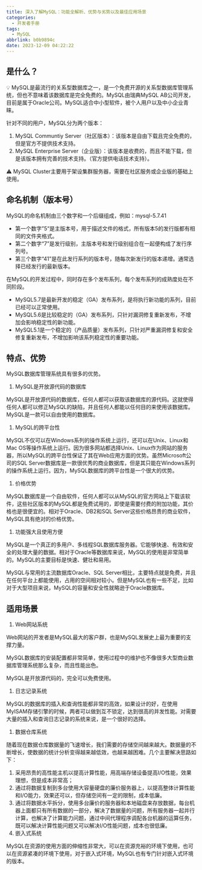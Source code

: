 ```yaml
---
title: 深入了解MySQL：功能全解析、优势与劣势以及最佳应用场景
categories:
  - 开发者手册
tags:
  - MySQL
abbrlink: b0b9894c
date: 2023-12-09 04:22:22
---
```

<meta name="referrer" content="no-referrer" />

<!--more-->

## 是什么？

<aside>
💡 MySQL是最流行的关系型数据库之一，是一个免费开源的关系型数据库管理系统，但也不意味着该数据库是完全免费的。MySQL由瑞典MySQL AB公司开发，目前是属于Oracle公司。MySQL适合中小型软件，被个人用户以及中小企业青睐。
</aside>

针对不同的用户，MySQL分为两个版本：

1. MySQL Communtiy Server（社区版本）：该版本是自由下载且完全免费的，但是官方不提供技术支持。
2. MySQL Enterprise Server（企业版）：该版本是收费的，而且不能下载，但是该版本拥有完善的技术支持。（官方提供电话技术支持）。

<aside>
⚠️ MySQL Cluster主要用于架设集群服务器，需要在社区服务或企业版的基础上使用。
</aside>

## 命名机制（版本号）

MySQL的命名机制由三个数字和一个后缀组成，例如：mysql-5.7.41

- 第一个数字”5“是主版本号，用于描述文件的格式，所有版本5的发行版都有相同的文件夹格式。
- 第二个数字“7”是发行级别，主版本号和发行级别组合在一起便构成了发行序列号。
- 第三个数字“41”是在此发行系列的版本号，随每次新发行的版本递增。通常选择已经发行的最新版本。

在MySQL的开发过程中，同时存在多个发布系列，每个发布系列的成熟度处在不同阶段。

- MySQL5.7是最新开发的稳定（GA）发布系列，是将执行新功能的系列，目前已经可以正常使用。
- MySQL5.6是比较稳定的（GA）发布系列，只针对漏洞修复重新发布，不增加会影响稳定性的新功能。
- MySQL5.1是一个稳定的（产品质量）发布系列，只针对严重漏洞修复和安全修复重新发布，不增加影响该系列稳定性的重要功能。

## 特点、优势

MySQL数据库管理系统具有很多的优势。

1. MySQL是开放源代码的数据库

MySQL是开放源代码的数据库，任何人都可以获取该数据库的源代码。这就使得任何人都可以修正MySQL的缺陷，并且任何人都能以任何目的来使用该数据库。MySQL是一款可以自由使用的数据库。

1. MySQL的跨平台性

MySQL不仅可以在Windows系列的操作系统上运行，还可以在Unix、Linux和Mac OS等操作系统上运行。因为很多网站都选择Unix、Linux作为网站的服务器，所以MySQL的跨平台性保证了其在Web应用方面的优势。虽然Microsoft公司的SQL Server数据库是一款很优秀的商业数据库，但是其只能在Windows系列的操作系统上运行。因为，MySQL数据库的跨平台性是一个很大的优势。

1. 价格优势

MySQL数据库是一个自由软件，任何人都可以从MySQL的官方网站上下载该软件，这些社区版本的MySQL都是免费试用的，即使是需要付费的附加功能，其价格也是很便宜的。相对于Oracle、DB2和SQL Server这些价格昂贵的商业软件，MySQL具有绝对的价格优势。

1. 功能强大且使用方便

MySQL是一个真正的多用户、多线程SQL数据库服务器。它能够快速、有效和安全的处理大量的数据。相对于Oracle等数据库来说，MySQL的使用是非常简单的。MySQL的主要目标是快速、健壮和易用。

MySQL与常用的主流数据库Oracle、SQL Server相比，主要特点就是免费，并且在任何平台上都能使用，占用的空间相对较小。但是MySQL也有一些不足，比如对于大型项目来说，MySQL的容量和安全性就略逊于Oracle数据库。

## 适用场景

1. Web网站系统

Web网站的开发者是MySQL最大的客户群，也是MySQL发展史上最为重要的支撑力量。

MySQL数据库的安装配置都非常简单，使用过程中的维护也不像很多大型商业数据库管理系统那么复杂，而且性能出色。

MySQL是开放源代码的，完全可以免费使用。

1. 日志记录系统

MySQL的数据库的插入和查询性能都非常的高效，如果设计的好，在使用MyISAM存储引擎的时候，两者可以做到互不锁定，达到很高的并发性能。对需要大量的插入和查询日志记录的系统来说，是一个很好的选择。

1. 数据仓库系统

随着现在数据仓库数据量的飞速增长，我们需要的存储空间越来越大。数据量的不断增长，使数据的统计分析变得越来越低效，也越来越困难。几个主要解决思路如下：

1. 采用昂贵的高性能主机以提高计算性能，用高端存储设备提高I/O性能，效果理想，但是成本非常高；
2. 通过将数据复制到多台使用大容量硬盘的廉价服务器上，以提高整体计算性能和I/O能力，效果还可以，但存储空间有一定的限制，成本低廉。
3. 通过将数据水平拆分，使用多台廉价的服务器和本地磁盘来存放数据，每台机器上面都只有所有数据的一部分，解决了数据量的问题，所有服务器一起并行计算，也解决了计算能力问题，通过中间代理程序调配各台机器的运算任务，既可以解决计算性能问题又可以解决I/O性能问题，成本也很低廉。
4. 嵌入式系统

MySQL在资源的使用方面的伸缩性非常大，可以在资源充裕的环境下使用，也可以在资源紧凑的环境下使用，对于嵌入式环境，MySQL也有专门针对嵌入式环境的版本。
